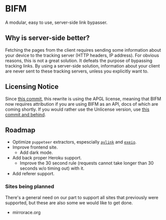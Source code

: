 # BIFM

A modular, easy to use, server-side link bypasser.

## Why is server-side better?

Fetching the pages from the client requires sending some information about your device to the tracking server (HTTP headers, IP address). For obvious reasons, this is not a great solution. It defeats the purpose of bypassing tracking links. By using a server-side solution, information about your client are never sent to these tracking servers, unless you explicitly want to.

## Licensing Notice

Since [this commit](https://git.gay/a/bifm/commit/adec8de080c4f18545ba3d7cfb4e7edffa7edf80), this rewrite is using the APGL license, meaning that BIFM now requires attribution if you are using BIFM as an API, docs of which are coming shortly.
If you would rather use the Unlicense version, use [this commit and behind](https://git.gay/a/bifm/commit/5db9b17f7796bac35170e00acfe9da043cbc4b29).

## Roadmap

- Optimize `puppeteer` extractors, espescially [`aylink`](./extractors/aylink.js) and [`exeio`](./extractors/exeio.js).
- Improve frontend site.
  - Add dark mode.
- Add back proper Heroku support.
  - Improve the 30 second rule (requests cannot take longer than 30 seconds w/o timing out) with it.
- Add referer support.
 
### Sites being planned

There's a general need on our part to support all sites that previously were supported, but these are also some we would like to get done.

- mirrorace.org